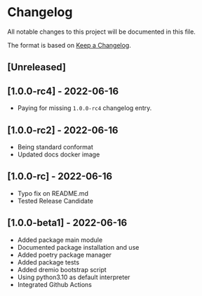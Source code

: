 # Changelog
All notable changes to this project will be documented in this file.

The format is based on [Keep a Changelog](https://keepachangelog.com/en/1.0.0/).

## [Unreleased]

## [1.0.0-rc4] - 2022-06-16
* Paying for missing `1.0.0-rc4` changelog entry.

## [1.0.0-rc2] - 2022-06-16
* Being standard conformat
* Updated docs docker image

## [1.0.0-rc] - 2022-06-16
* Typo fix on README.md
* Tested Release Candidate

## [1.0.0-beta1] - 2022-06-16
* Added package main module
* Documented package installation and use
* Added poetry package manager
* Added package tests
* Added dremio bootstrap script
* Using python3.10 as default interpreter
* Integrated Github Actions
